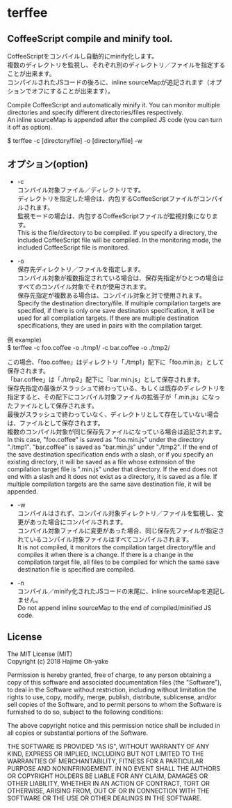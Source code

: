 # terffee

## CoffeeScript compile and minify tool.

CoffeeScriptをコンパイルし自動的にminify化します。  
複数のディレクトリを監視し、それぞれ別のディレクトリ／ファイルを指定することが出来ます。  
コンパイルされたJSコードの後ろに、inline sourceMapが追記されます（オプションでオフにすることが出来ます）。  

Compile CoffeeScript and automatically minify it. You can monitor multiple directories and specify different directories/files respectively.  
An inline sourceMap is appended after the compiled JS code (you can turn it off as option).  

$ terffee -c [directory/file] -o [directory/file] -w  


## オプション(option)

- -c  
コンパイル対象ファイル／ディレクトリです。  
ディレクトリを指定した場合は、内包するCoffeeScriptファイルがコンパイルされます。  
監視モードの場合は、内包するCoffeeScriptファイルが監視対象になります。  
This is the file/directory to be compiled. If you specify a directory, the included CoffeeScript file will be compiled. In the monitoring mode, the included CoffeeScript file is monitored.

- -o  
保存先ディレクトリ／ファイルを指定します。  
コンパイル対象が複数指定されている場合は、保存先指定がひとつの場合はすべてのコンパイル対象でそれが使用されます。  
保存先指定が複数ある場合は、コンパイル対象と対で使用されます。  
Specify the destination directory/file. If multiple compilation targets are specified, if there is only one save destination specification, it will be used for all compilation targets. If there are multiple destination specifications, they are used in pairs with the compilation target.

例 example)  
$ terffee -c foo.coffee -o ./tmp1/ -c bar.coffee -o ./tmp2/  

この場合、「foo.coffee」はディレクトリ「./tmp1」配下に「foo.min.js」として保存されます。  
「bar.coffee」は「./tmp2」配下に「bar.min.js」として保存されます。  
保存先指定の最後がスラッシュで終わっている、もしくは既存のディレクトリを指定すると、その配下にコンパイル対象ファイルの拡張子が「.min.js」になったファイルとして保存されます。  
最後がスラッシュで終わっていなく、ディレクトリとして存在していない場合は、ファイルとして保存されます。  
複数のコンパイル対象が同じ保存先ファイルになっている場合は追記されます。  
In this case, "foo.coffee" is saved as "foo.min.js" under the directory "./tmp1". "bar.coffee" is saved as "bar.min.js" under "./tmp2". If the end of the save destination specification ends with a slash, or if you specify an existing directory, it will be saved as a file whose extension of the compilation target file is ".min.js" under that directory. If the end does not end with a slash and it does not exist as a directory, it is saved as a file. If multiple compilation targets are the same save destination file, it will be appended.

- -w  
コンパイルはされず、コンパイル対象ディレクトリ／ファイルを監視し、変更があった場合にコンパイルされます。  
コンパイル対象ファイルに変更があった場合、同じ保存先ファイルが指定されているコンパイル対象ファイルはすべてコンパイルされます。  
It is not compiled, it monitors the compilation target directory/file and compiles it when there is a change. If there is a change in the compilation target file, all files to be compiled for which the same save destination file is specified are compiled.

- -n  
コンパイル／minify化されたJSコードの末尾に、inline sourceMapを追記しません。  
Do not append inline sourceMap to the end of compiled/minified JS code.  
  
## License
  
The MIT License (MIT)  
Copyright (c) 2018 Hajime Oh-yake

Permission is hereby granted, free of charge, to any person obtaining a copy of this software and associated documentation files (the "Software"), to deal in the Software without restriction, including without limitation the rights to use, copy, modify, merge, publish, distribute, sublicense, and/or sell copies of the Software, and to permit persons to whom the Software is furnished to do so, subject to the following conditions:  

The above copyright notice and this permission notice shall be included in all copies or substantial portions of the Software.  

THE SOFTWARE IS PROVIDED "AS IS", WITHOUT WARRANTY OF ANY KIND, EXPRESS OR IMPLIED, INCLUDING BUT NOT LIMITED TO THE WARRANTIES OF MERCHANTABILITY, FITNESS FOR A PARTICULAR PURPOSE AND NONINFRINGEMENT. IN NO EVENT SHALL THE AUTHORS OR COPYRIGHT HOLDERS BE LIABLE FOR ANY CLAIM, DAMAGES OR OTHER LIABILITY, WHETHER IN AN ACTION OF CONTRACT, TORT OR OTHERWISE, ARISING FROM, OUT OF OR IN CONNECTION WITH THE SOFTWARE OR THE USE OR OTHER DEALINGS IN THE SOFTWARE.  


